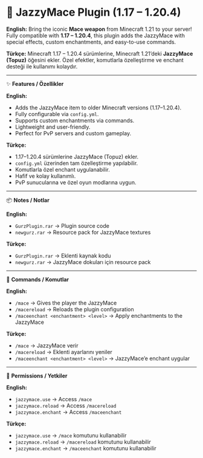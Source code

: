 # 🔨 JazzyMace Plugin (1.17 – 1.20.4)

**English:**
Bring the iconic **Mace weapon** from Minecraft 1.21 to your server! Fully compatible with **1.17 – 1.20.4**, this plugin adds the JazzyMace with special effects, custom enchantments, and easy-to-use commands.

**Türkçe:**
Minecraft 1.17 – 1.20.4 sürümlerine, Minecraft 1.21’deki **JazzyMace (Topuz)** öğesini ekler. Özel efektler, komutlarla özelleştirme ve enchant desteği ile kullanımı kolaydır.

---

✨ **Features / Özellikler**

**English:**

* Adds the JazzyMace item to older Minecraft versions (1.17–1.20.4).
* Fully configurable via `config.yml`.
* Supports custom enchantments via commands.
* Lightweight and user-friendly.
* Perfect for PvP servers and custom gameplay.

**Türkçe:**

* 1.17–1.20.4 sürümlerine JazzyMace (Topuz) ekler.
* `config.yml` üzerinden tam özelleştirme yapılabilir.
* Komutlarla özel enchant uygulanabilir.
* Hafif ve kolay kullanımlı.
* PvP sunucularına ve özel oyun modlarına uygun.

---

📦 **Notes / Notlar**

**English:**

* `GurzPlugin.rar` → Plugin source code
* `newgurz.rar` → Resource pack for JazzyMace textures

**Türkçe:**

* `GurzPlugin.rar` → Eklenti kaynak kodu
* `newgurz.rar` → JazzyMace dokuları için resource pack

---

📜 **Commands / Komutlar**

**English:**

* `/mace` → Gives the player the JazzyMace
* `/macereload` → Reloads the plugin configuration
* `/maceenchant <enchantment> <level>` → Apply enchantments to the JazzyMace

**Türkçe:**

* `/mace` → JazzyMace verir
* `/macereload` → Eklenti ayarlarını yeniler
* `/maceenchant <enchantment> <level>` → JazzyMace’e enchant uygular

---

📌 **Permissions / Yetkiler**

**English:**

* `jazzymace.use` → Access `/mace`
* `jazzymace.reload` → Access `/macereload`
* `jazzymace.enchant` → Access `/maceenchant`

**Türkçe:**

* `jazzymace.use` → `/mace` komutunu kullanabilir
* `jazzymace.reload` → `/macereload` komutunu kullanabilir
* `jazzymace.enchant` → `/maceenchant` komutunu kullanabilir
